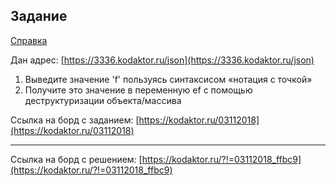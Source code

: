 ## Задание

[Справка](http://kodaktor.ru/fetchref)

Дан адрес: [https://3336.kodaktor.ru/json](https://3336.kodaktor.ru/json)

  1. Выведите значение 'f' пользуясь синтаксисом «нотация с точкой»
  2. Получите это значение в переменную ef с помощью деструктуризации объекта/массива

Ссылка на борд с заданием: [https://kodaktor.ru/03112018](https://kodaktor.ru/03112018)

----
Ссылка на борд с решением: [https://kodaktor.ru/?!=03112018_ffbc9](https://kodaktor.ru/?!=03112018_ffbc9)
